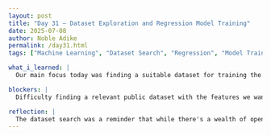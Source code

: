```yaml
---
layout: post
title: "Day 31 – Dataset Exploration and Regression Model Training"
date: 2025-07-08
author: Noble Adike
permalink: /day31.html
tags: ["Machine Learning", "Dataset Search", "Regression", "Model Training", "Python", "scikit-learn"]

what_i_learned: |
  Our main focus today was finding a suitable dataset for training the machine learning model that aligns with our project goals. We explored platforms like Kaggle, UCI, Data.gov, and Google Dataset Search. However, most public datasets we found were centered on image classification, which didn't match our use case. Later, we split into groups to begin testing different ML models using a synthetic/generated dataset. I worked with Dubem on applying regression models. We handled data preprocessing, feature selection, and transformation, and tested models like Random Forest Regressor and Gradient Boosted Regressor. We began implementing Support Vector Regressor (SVR) but didn’t finish, so we’ll resume tomorrow.

blockers: |
  Difficulty finding a relevant public dataset with the features we wanted. Incomplete implementation of the SVR model due to time constraints.

reflection: |
  The dataset search was a reminder that while there's a wealth of open data, finding one that aligns precisely with a project's objectives can be difficult. This experience pushed us to think critically about data requirements and consider generating or synthesizing datasets that fit. On the modeling side, it was rewarding to apply advanced regressors and see how feature engineering impacts performance. I’m also becoming more confident using tools like scikit-learn and better at debugging model issues. Tomorrow, we'll finalize the SVR pipeline and evaluate model performance across the board.
---
```


